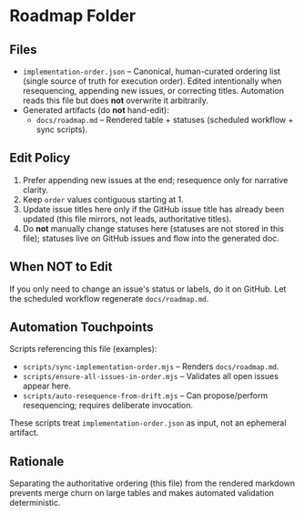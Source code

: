 # Roadmap Folder

## Files

- `implementation-order.json` – Canonical, human-curated ordering list (single source of truth for execution order). Edited intentionally when resequencing, appending new issues, or correcting titles. Automation reads this file but does **not** overwrite it arbitrarily.
- Generated artifacts (do **not** hand-edit):
  - `docs/roadmap.md` – Rendered table + statuses (scheduled workflow + sync scripts).

## Edit Policy

1. Prefer appending new issues at the end; resequence only for narrative clarity.
2. Keep `order` values contiguous starting at 1.
3. Update issue titles here only if the GitHub issue title has already been updated (this file mirrors, not leads, authoritative titles).
4. Do **not** manually change statuses here (statuses are not stored in this file); statuses live on GitHub issues and flow into the generated doc.

## When NOT to Edit

If you only need to change an issue's status or labels, do it on GitHub. Let the scheduled workflow regenerate `docs/roadmap.md`.

## Automation Touchpoints

Scripts referencing this file (examples):
- `scripts/sync-implementation-order.mjs` – Renders `docs/roadmap.md`.
- `scripts/ensure-all-issues-in-order.mjs` – Validates all open issues appear here.
- `scripts/auto-resequence-from-drift.mjs` – Can propose/perform resequencing; requires deliberate invocation.

These scripts treat `implementation-order.json` as input, not an ephemeral artifact.

## Rationale

Separating the authoritative ordering (this file) from the rendered markdown prevents merge churn on large tables and makes automated validation deterministic.

